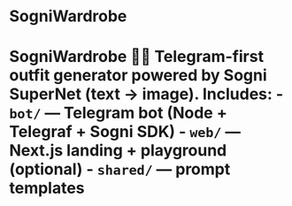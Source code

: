 # SogniWardrobe
# SogniWardrobe 👗🤖 Telegram-first outfit generator powered by Sogni SuperNet (text → image). Includes: - `bot/` — Telegram bot (Node + Telegraf + Sogni SDK) - `web/` — Next.js landing + playground (optional) - `shared/` — prompt templates
